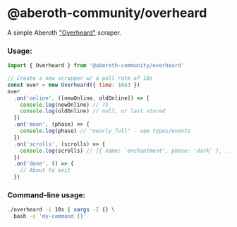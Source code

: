 # @aberoth-community/overheard
A simple Aberoth ["Overheard"](https://aberoth.com/highscore/overheard.html) scraper.

### Usage:
```javascript
import { Overheard } from '@aberoth-community/overheard'

// Create a new scrapper w/ a poll rate of 10s
const over = new Overheard({ time: 10e3 })
over
  .on('online', ([newOnline, oldOnline]) => {
    console.log(newOnline) // 75
    console.log(oldOnline) // null, or last stored
  })
  .on('moon', (phase) => {
    console.log(phase) // "nearly_full" - see types/events
  })
  .on('scrolls', (scrolls) => {
    console.log(scrolls) // [{ name: 'enchantment', phase: 'dark' }, ...]
  })
  .on('done', () => {
    // About to exit
  })
```

### Command-line usage:
```bash
./overheard -i 10s | xargs -I {} \
  bash -c 'my-command {}'
```
